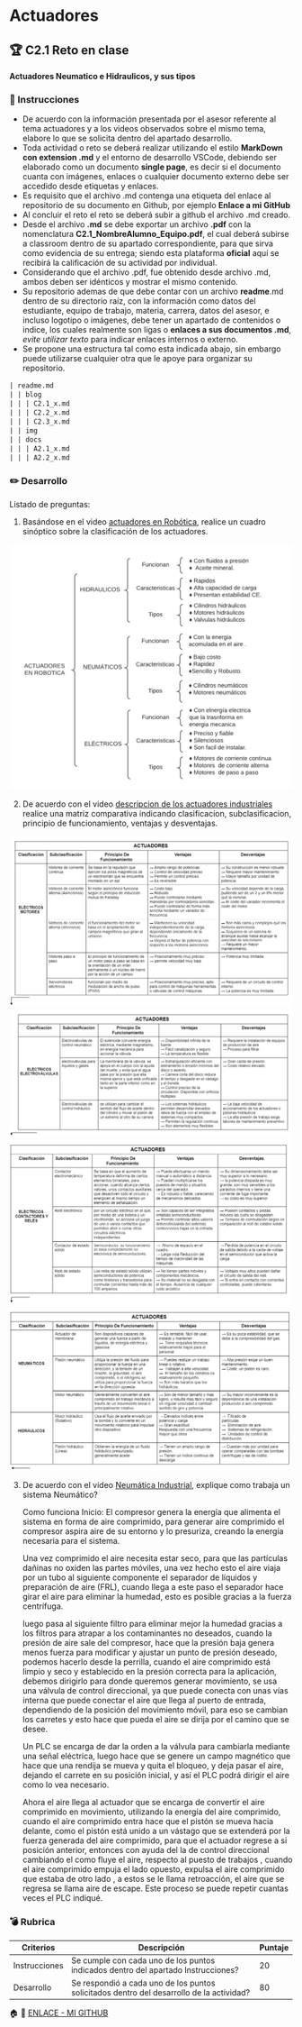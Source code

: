 # Actuadores

## :trophy: C2.1 Reto en clase

**Actuadores Neumatico e Hidraulicos, y sus tipos**

### :blue_book: Instrucciones

- De acuerdo con la información presentada por el asesor referente al tema actuadores y a los videos observados sobre el mismo tema, elabore lo que se solicita dentro del apartado desarrollo.
- Toda actividad o reto se deberá realizar utilizando el estilo **MarkDown con extension .md** y el entorno de desarrollo VSCode, debiendo ser elaborado como un documento **single page**, es decir si el documento cuanta con imágenes, enlaces o cualquier documento externo debe ser accedido desde etiquetas y enlaces.
- Es requisito que el archivo .md contenga una etiqueta del enlace al repositorio de su documento en Github, por ejemplo **Enlace a mi GitHub**
- Al concluir el reto el reto se deberá subir a github el archivo .md creado.
- Desde el archivo **.md** se debe exportar un archivo **.pdf** con la nomenclatura **C2.1_NombreAlumno_Equipo.pdf**, el cual deberá subirse a classroom dentro de su apartado correspondiente, para que sirva como evidencia de su entrega; siendo esta plataforma **oficial** aquí se recibirá la calificación de su actividad por individual.
- Considerando que el archivo .pdf, fue obtenido desde archivo .md, ambos deben ser idénticos y mostrar el mismo contenido.
- Su repositorio ademas de que debe contar con un archivo **readme**.md dentro de su directorio raíz, con la información como datos del estudiante, equipo de trabajo, materia, carrera, datos del asesor, e incluso logotipo o imágenes, debe tener un apartado de contenidos o indice, los cuales realmente son ligas o **enlaces a sus documentos .md**, _evite utilizar texto_ para indicar enlaces internos o externo.
- Se propone una estructura tal como esta indicada abajo, sin embargo puede utilizarse cualquier otra que le apoye para organizar su repositorio.  
``` 
| readme.md
| | blog
| | | C2.1_x.md
| | | C2.2_x.md
| | | C2.3_x.md
| | img
| | docs
| | | A2.1_x.md
| | | A2.2_x.md
```

### :pencil2: Desarrollo

Listado de preguntas:

1. Basándose en el video [actuadores en Robótica](https://www.youtube.com/watch?v=e_6rjEGWqoY), realice un cuadro sinóptico sobre la clasificación de los actuadores.

![CUADRO SIPNOTICO](../IMG/CS.png)

2. De acuerdo con el video [descripcion de los actuadores industriales](https://www.youtube.com/watch?v=mFsPxpFHajM) realice una matriz comparativa indicando clasificacion, subclasificacion, principio de funcionamiento, ventajas y desventajas.

![MATRIZ COMPARATIVA](../DWFP/MATRIZ.drawio.png)
![MATRIZ COMPARATIVA](../DWFP/MATRIZ2.drawio.png)
![MATRIZ COMPARATIVA](../DWFP/MATRIZ3.drawio.png)
![MATRIZ COMPARATIVA](../DWFP/MATRIZ4.drawio.png)


3. De acuerdo con el video [Neumática Industrial](https://www.youtube.com/watch?v=Wee85cI6wwQ&t=394s), explique como trabaja un sistema Neumático?

    Como funciona Inicio: El compresor genera la energía que alimenta el sistema en forma de aire comprimido, para generar aire comprimido el compresor aspira aire de su entorno y lo presuriza, creando la energía necesaria para el sistema.

    Una vez comprimido el aire necesita estar seco, para que las partículas dañinas no oxiden las partes móviles, una vez hecho esto el aire viaja por un tubo al siguiente componente el separador de líquidos y preparación de aire (FRL), cuando llega a este paso el separador hace girar el aire para eliminar la humedad, esto es posible gracias a la fuerza centrífuga.

    luego pasa al siguiente filtro para eliminar mejor la humedad gracias a los filtros para atrapar a los contaminantes no deseados, cuando la presión de aire sale del compresor, hace que la presión baja genera menos fuerza para modificar y ajustar un punto de presión deseado, podemos hacerlo desde la perrilla, cuando el aire comprimido está limpio y seco y establecido en la presión correcta para la aplicación, debemos dirigirlo para donde queremos generar movimiento, se usa una válvula de control direccional, ya que puede conecta con unas vías interna que puede conectar el aire que llega al puerto de entrada, dependiendo de la posición del movimiento móvil, para eso se cambian los carretes y esto hace que pueda el aire se dirija por el camino que se desee.
    
    Un PLC se encarga de dar la orden a la válvula para cambiarla mediante una señal eléctrica, luego hace que se genere un campo magnético que hace que una rendija se mueva y quita el bloqueo, y deja pasar el aire, dejando el carrete en su posición inicial, y así el PLC podrá dirigir el aire como lo vea necesario.
    
    Ahora el aire llega al actuador que se encarga de convertir el aire comprimido en movimiento, utilizando la energía del aire comprimido, cuando el aire comprimido entra hace que el pistón se mueva hacia delante, como el pistón está unido a un vástago que se extenderá por la fuerza generada del aire comprimido, para que el actuador regrese a si posición anterior, entonces con ayuda del la   de control direccional cambiando el como fluye el aire, respecto al puesto de trabajos , cuando el aire comprimido empuja el lado opuesto, expulsa el aire comprimido que estaba de otro lado , a estos se le llama retroacción, el aire que se regresa se llama aire de escape.  Este proceso se puede repetir cuantas veces el PLC indiqué.
 

### :bomb: Rubrica

| Criterios     | Descripción                                                                                  | Puntaje |
| ------------- | -------------------------------------------------------------------------------------------- | ------- |
| Instrucciones | Se cumple con cada uno de los puntos indicados dentro del apartado Instrucciones?            | 20 |
| Desarrollo    | Se respondió a cada uno de los puntos solicitados dentro del desarrollo de la actividad?     | 80      |

:house: :open_file_folder: [ENLACE - MI GITHUB](https://github.com/Villalobos39/SISTEMAS-PROGRAMABLES.git )